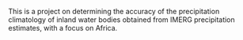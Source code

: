 This is a project on determining the accuracy of the precipitation climatology of inland water bodies obtained from IMERG precipitation estimates, with a focus on Africa.
